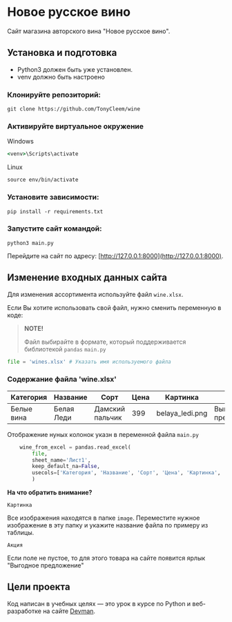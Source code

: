# Новое русское вино

Сайт магазина авторского вина "Новое русское вино".

## Установка и подготовка

- Python3 должен быть уже установлен.
- venv должно быть настроено


### Клонируйте репозиторий:
```commandline
git clone https://github.com/TonyCleem/wine
```

### Активируйте виртуальное окружение


Windows
```cmd
<venv>\Scripts\activate
```

Linux
```shell
source env/bin/activate
```

### Установите зависимости:
```shell
pip install -r requirements.txt
```
### Запустите сайт командой:
```shell
python3 main.py
```

Перейдите на сайт по адресу:
[http://127.0.0.1:8000](http://127.0.0.1:8000).

## Изменение входных данных сайта

Для изменения ассортимента используйте файл `wine.xlsx`.

Если Вы хотите использовать свой файл, нужно сменить переменную в коде:

> __NOTE!__
> 
> Файл выбирайте в формате, который поддерживается библиотекой `pandas`
`main.py`
```python
file = 'wines.xlsx' # Указать имя используемого файла
```
### Содержание файла 'wine.xlsx'

| Категория  | Название   | Сорт            | Цена   | Картинка        | Акция                | 
|------------|------------|-----------------|--------|-----------------|----------------------|
| Белые вина | Белая Леди | Дамский пальчик | 399    | belaya_ledi.png | Выгодное предложение | 

Отображение нуных колонок указн в переменной файла `main.py`
```python
    wine_from_excel = pandas.read_excel(
        file, 
        sheet_name='Лист1', 
        keep_default_na=False, 
        usecols=['Категория', 'Название', 'Сорт', 'Цена', 'Картинка', 'Акция'] # Здесь указаны все колонки из файла
        )
```

**На что обратить внимание?**

`Картинка`

Все изображения находятся в папке `image`. Переместите нужное изображение в эту папку и укажите название файла по примеру из таблицы.


`Акция`

Если поле не пустое, то для этого товара на сайте появится ярлык "Выгодное предложение"

## Цели проекта

Код написан в учебных целях — это урок в курсе по Python и веб-разработке на сайте [Devman](https://dvmn.org).
